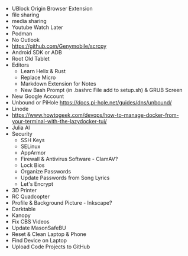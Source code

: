 - UBlock Origin Browser Extension
- file sharing
- media sharing
- Youtube Watch Later
- Podman
- No Outlook
- https://github.com/Genymobile/scrcpy
- Android SDK or ADB
- Root Old Tablet
- Editors
    - Learn Helix & Rust
    - Replace Micro
    - Markdown Extension for Notes
    - New Bash Prompt (in .bashrc File add to setup.sh) & GRUB Screen
- New Google Account
- Unbound or PiHole https://docs.pi-hole.net/guides/dns/unbound/
- Linode
- https://www.howtogeek.com/devops/how-to-manage-docker-from-your-terminal-with-the-lazydocker-tui/
- Julia AI
- Security
    - SSH Keys
    - SELinux
    - AppArmor
    - Firewall & Antivirus Software - ClamAV?
    - Lock Bios
    - Organize Passwords
    - Update Passwords from Song Lyrics
    - Let's Encrypt
- 3D Printer
- RC Quadcopter
- Profile & Background Picture - Inkscape?
- Darktable
- Kanopy
- Fix CBS Videos
- Update MasonSafeBU
- Reset & Clean Laptop & Phone
- Find Device on Laptop
- Upload Code Projects to GitHub